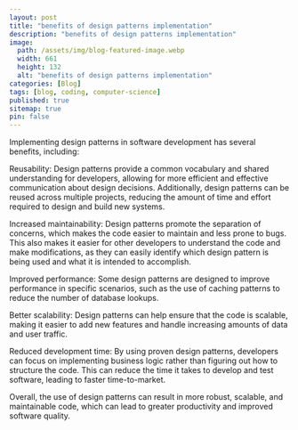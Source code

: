 ```yaml
---
layout: post
title: "benefits of design patterns implementation"
description: "benefits of design patterns implementation"
image:
  path: /assets/img/blog-featured-image.webp
  width: 661
  height: 132
  alt: "benefits of design patterns implementation"
categories: [Blog]
tags: [blog, coding, computer-science]
published: true
sitemap: true
pin: false
---
```



Implementing design patterns in software development has several benefits, including:

Reusability: Design patterns provide a common vocabulary and shared understanding for developers, allowing for more efficient and effective communication about design decisions. Additionally, design patterns can be reused across multiple projects, reducing the amount of time and effort required to design and build new systems.

Increased maintainability: Design patterns promote the separation of concerns, which makes the code easier to maintain and less prone to bugs. This also makes it easier for other developers to understand the code and make modifications, as they can easily identify which design pattern is being used and what it is intended to accomplish.

Improved performance: Some design patterns are designed to improve performance in specific scenarios, such as the use of caching patterns to reduce the number of database lookups.

Better scalability: Design patterns can help ensure that the code is scalable, making it easier to add new features and handle increasing amounts of data and user traffic.

Reduced development time: By using proven design patterns, developers can focus on implementing business logic rather than figuring out how to structure the code. This can reduce the time it takes to develop and test software, leading to faster time-to-market.

Overall, the use of design patterns can result in more robust, scalable, and maintainable code, which can lead to greater productivity and improved software quality.



